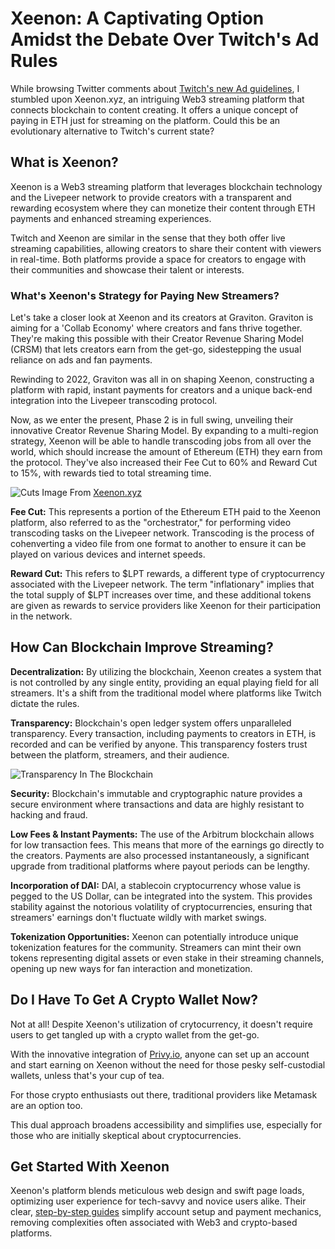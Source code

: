 # Xeenon: A Captivating Option Amidst the Debate Over Twitch's Ad Rules

While browsing Twitter comments about [Twitch's new Ad guidelines](https://kotaku.com/twitch-branded-content-rules-streaming-ads-revenue-1850512350), I stumbled upon Xeenon.xyz, an intriguing Web3 streaming platform that connects blockchain to content creating. It offers a unique concept of paying in ETH just for streaming on the platform. Could this be an evolutionary alternative to Twitch's current state?

## What is Xeenon?

Xeenon is a Web3 streaming platform that leverages blockchain technology and the Livepeer network to provide creators with a transparent and rewarding ecosystem where they can monetize their content through ETH payments and enhanced streaming experiences.

Twitch and Xeenon are similar in the sense that they both offer live streaming capabilities, allowing creators to share their content with viewers in real-time. Both platforms provide a space for creators to engage with their communities and showcase their talent or interests.

### What's Xeenon's Strategy for Paying New Streamers?

Let's take a closer look at Xeenon and its creators at Graviton. Graviton is aiming for a 'Collab Economy' where creators and fans thrive together. They're making this possible with their Creator Revenue Sharing Model (CRSM) that lets creators earn from the get-go, sidestepping the usual reliance on ads and fan payments.

Rewinding to 2022, Graviton was all in on shaping Xeenon, constructing a platform with rapid, instant payments for creators and a unique back-end integration into the Livepeer transcoding protocol.

Now, as we enter the present, Phase 2 is in full swing, unveiling their innovative Creator Revenue Sharing Model. By expanding to a multi-region strategy, Xeenon will be able to handle transcoding jobs from all over the world, which should increase the amount of Ethereum (ETH) they earn from the protocol.  They've also increased their Fee Cut to 60% and Reward Cut to 15%, with rewards tied to total streaming time. 

![Cuts](https://3778862122-files.gitbook.io/~/files/v0/b/gitbook-x-prod.appspot.com/o/spaces%2FudQNJOEe2ePqrc39685d%2Fuploads%2FIx6vOyTNaa9ZMYLsi4tf%2Fimage%20(47).png?alt=media&token=ca65229d-bf42-40b3-a8c5-77027f3aaaef)
Image From [Xeenon.xyz](https://docs.xeenon.xyz/)

**Fee Cut:** This represents a portion of the Ethereum ETH paid to the Xeenon platform, also referred to as the "orchestrator," for performing video transcoding tasks on the Livepeer network. 
Transcoding is the process of cohenverting a video file from one format to another to ensure it can be played on various devices and internet speeds.

**Reward Cut:** This refers to $LPT rewards, a different type of cryptocurrency associated with the Livepeer network. The term "inflationary" implies that the total supply of $LPT increases over time, and these additional tokens are given as rewards to service providers like Xeenon for their participation in the network.

## How Can Blockchain Improve Streaming?

**Decentralization:** By utilizing the blockchain, Xeenon creates a system that is not controlled by any single entity, providing an equal playing field for all streamers. It's a shift from the traditional model where platforms like Twitch dictate the rules.

**Transparency:** Blockchain's open ledger system offers unparalleled transparency. Every transaction, including payments to creators in ETH, is recorded and can be verified by anyone. This transparency fosters trust between the platform, streamers, and their audience.

![Transparency In The Blockchain](https://www.mdpi.com/sustainability/sustainability-10-04274/article_deploy/html/images/sustainability-10-04274-g001.png)

**Security:** Blockchain's immutable and cryptographic nature provides a secure environment where transactions and data are highly resistant to hacking and fraud.

**Low Fees & Instant Payments:** The use of the Arbitrum blockchain allows for low transaction fees. This means that more of the earnings go directly to the creators. Payments are also processed instantaneously, a significant upgrade from traditional platforms where payout periods can be lengthy.

**Incorporation of DAI:** DAI, a stablecoin cryptocurrency whose value is pegged to the US Dollar, can be integrated into the system. This provides stability against the notorious volatility of cryptocurrencies, ensuring that streamers' earnings don't fluctuate wildly with market swings.

**Tokenization Opportunities:** Xeenon can potentially introduce unique tokenization features for the community. Streamers can mint their own tokens representing digital assets or even stake in their streaming channels, opening up new ways for fan interaction and monetization.

## Do I Have To Get A Crypto Wallet Now? 

Not at all! Despite Xeenon's utilization of crytocurrency, it doesn't require users to get tangled up with a crypto wallet from the get-go. 

With the innovative integration of [Privy.io](https://www.privy.io/about), anyone can set up an account and start earning on Xeenon without the need for those pesky self-custodial wallets, unless that's your cup of tea. 

For those crypto enthusiasts out there, traditional providers like Metamask are an option too. 

This dual approach broadens accessibility and simplifies use, especially for those who are initially skeptical about cryptocurrencies.

## Get Started With Xeenon 

Xeenon's platform blends meticulous web design and swift page loads, optimizing user experience for tech-savvy and novice users alike. Their clear, [step-by-step guides](https://docs.xeenon.xyz/) simplify account setup and payment mechanics, removing complexities often associated with Web3 and crypto-based platforms.



